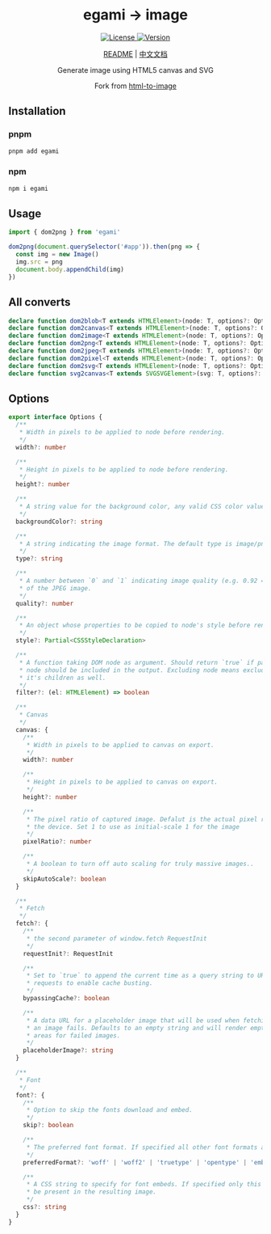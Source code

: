 <h1 align="center">egami → image</h1>

<p align="center">
  <a href="https://github.com/qq15725/egami/blob/master/LICENSE" class="mr-3">
    <img src="https://img.shields.io/npm/l/egami.svg" alt="License">
  </a>
  <a href="https://www.npmjs.com/package/egami">
    <img src="https://img.shields.io/npm/v/egami.svg" alt="Version">
  </a>
</p>

<p align="center"><a href="README.md">README</a> | <a href="README_zh.md">中文文档</a></p>

<p align="center">Generate image using HTML5 canvas and SVG</p>

<p align="center">Fork from <a href="https://github.com/bubkoo/html-to-image">html-to-image</a></p>

## Installation

### pnpm

```sh
pnpm add egami
```

### npm

```sh
npm i egami
```

## Usage

```ts
import { dom2png } from 'egami'

dom2png(document.querySelector('#app')).then(png => {
  const img = new Image()
  img.src = png
  document.body.appendChild(img)
})
```

## All converts

```ts
declare function dom2blob<T extends HTMLElement>(node: T, options?: Options): Promise<Blob | null>;
declare function dom2canvas<T extends HTMLElement>(node: T, options?: Options): Promise<HTMLCanvasElement>;
declare function dom2image<T extends HTMLElement>(node: T, options?: Options): Promise<HTMLImageElement>;
declare function dom2png<T extends HTMLElement>(node: T, options?: Options): Promise<string>;
declare function dom2jpeg<T extends HTMLElement>(node: T, options?: Options): Promise<string>;
declare function dom2pixel<T extends HTMLElement>(node: T, options?: Options): Promise<Uint8ClampedArray>;
declare function dom2svg<T extends HTMLElement>(node: T, options?: Options): Promise<SVGSVGElement>;
declare function svg2canvas<T extends SVGSVGElement>(svg: T, options?: Options): Promise<HTMLCanvasElement>;
```

## Options

```ts
export interface Options {
  /**
   * Width in pixels to be applied to node before rendering.
   */
  width?: number

  /**
   * Height in pixels to be applied to node before rendering.
   */
  height?: number

  /**
   * A string value for the background color, any valid CSS color value.
   */
  backgroundColor?: string

  /**
   * A string indicating the image format. The default type is image/png; that type is also used if the given type isn't supported.
   */
  type?: string

  /**
   * A number between `0` and `1` indicating image quality (e.g. 0.92 => 92%)
   * of the JPEG image.
   */
  quality?: number

  /**
   * An object whose properties to be copied to node's style before rendering.
   */
  style?: Partial<CSSStyleDeclaration>

  /**
   * A function taking DOM node as argument. Should return `true` if passed
   * node should be included in the output. Excluding node means excluding
   * it's children as well.
   */
  filter?: (el: HTMLElement) => boolean

  /**
   * Canvas
   */
  canvas: {
    /**
     * Width in pixels to be applied to canvas on export.
     */
    width?: number

    /**
     * Height in pixels to be applied to canvas on export.
     */
    height?: number

    /**
     * The pixel ratio of captured image. Defalut is the actual pixel ratio of
     * the device. Set 1 to use as initial-scale 1 for the image
     */
    pixelRatio?: number

    /**
     * A boolean to turn off auto scaling for truly massive images..
     */
    skipAutoScale?: boolean
  }

  /**
   * Fetch
   */
  fetch?: {
    /**
     * the second parameter of window.fetch RequestInit
     */
    requestInit?: RequestInit

    /**
     * Set to `true` to append the current time as a query string to URL
     * requests to enable cache busting.
     */
    bypassingCache?: boolean

    /**
     * A data URL for a placeholder image that will be used when fetching
     * an image fails. Defaults to an empty string and will render empty
     * areas for failed images.
     */
    placeholderImage?: string
  }

  /**
   * Font
   */
  font?: {
    /**
     * Option to skip the fonts download and embed.
     */
    skip?: boolean

    /**
     * The preferred font format. If specified all other font formats are ignored.
     */
    preferredFormat?: 'woff' | 'woff2' | 'truetype' | 'opentype' | 'embedded-opentype' | 'svg' | string

    /**
     * A CSS string to specify for font embeds. If specified only this CSS will
     * be present in the resulting image.
     */
    css?: string
  }
}
```
